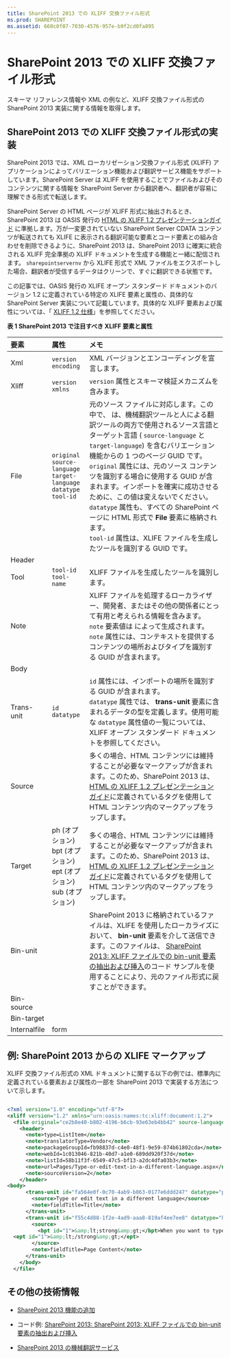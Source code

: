 ```yaml
---
title: SharePoint 2013 での XLIFF 交換ファイル形式
ms.prod: SHAREPOINT
ms.assetid: 660c0f07-7030-4576-957e-b9f2cd0fa895
---
```



# SharePoint 2013 での XLIFF 交換ファイル形式
スキーマ リファレンス情報や XML の例など、XLIFF 交換ファイル形式の SharePoint 2013 実装に関する情報を取得します。
## SharePoint 2013 での XLIFF 交換ファイル形式の実装

SharePoint 2013 では、XML ローカリゼーション交換ファイル形式 (XLIFF) アプリケーションによってバリエーション機能および翻訳サービス機能をサポートしています。SharePoint Server は XLIFF を使用することでファイルおよびそのコンテンツに関する情報を SharePoint Server から翻訳者へ、翻訳者が容易に理解できる形式で転送します。
  
    
    
SharePoint Server の HTML ページが XLIFF 形式に抽出されるとき、SharePoint 2013 は OASIS 発行の  [HTML の XLIFF 1.2 プレゼンテーションガイド](http://docs.oasis-open.org/xliff/v1.2/xliff-profile-html/xliff-profile-html-1.2-cd02.mdl) に準拠します。万が一変更されていない SharePoint Server CDATA コンテンツが転送されても XLIFE に表示される翻訳可能な要素とコード要素との組み合わせを削除できるように、SharePoint 2013 は、SharePoint 2013 に確実に統合される XLIFF 完全準拠の XLIFF ドキュメントを生成する機能と一緒に配信されます。 `sharepointservernv` から XLIFE 形式で XML ファイルをエクスポートした場合、翻訳者が受信するデータはクリーンで、すぐに翻訳できる状態です。
  
    
    
この記事では、OASIS 発行の XLIFE オープン スタンダード ドキュメントのバージョン 1.2 に定義されている特定の XLIFE 要素と属性の、具体的な SharePoint Server 実装について記載しています。具体的な XLIFF 要素および属性については、「 [XLIFF 1.2 仕様](http://docs.oasis-open.org/xliff/xliff-core/xliff-core.mdl)」を参照してください。
  
    
    

  
    
    

**表 1 SharePoint 2013 で注目すべき XLIFF 要素と属性**


|**要素**|**属性**|**メモ**|
|:-----|:-----|:-----|
|Xml  <br/> | `version` <br/>  `encoding` <br/> |XML バージョンとエンコーディングを宣言します。  <br/> |
|Xliff  <br/> | `version` <br/>  `xmlns` <br/> | `version` 属性とスキーマ検証メカニズムを含みます。 <br/> |
|File  <br/> | `original` <br/>  `source-language` <br/>  `target-language` <br/>  `datatype` <br/>  `tool-id` <br/> |元のソース ファイルに対応します。この中で、 は、機械翻訳ツールと人による翻訳ツールの両方で使用されるソース言語とターゲット言語 ( `source-language` と `target-language`) を含むバリエーション機能からの 1 つのページ GUID です。  <br/>  `original` 属性には、元のソース コンテンツを識別する場合に使用する GUID が含まれます。インポートを確実に成功させるために、この値は変えないでください。 <br/>  `datatype` 属性も、すべての SharePoint ページに HTML 形式で **File** 要素に格納されます。 <br/>  `tool-id` 属性は、XLIFE ファイルを生成したツールを識別する GUID です。 <br/> |
|Header  <br/> |||
|Tool  <br/> | `tool-id` <br/>  `tool-name` <br/> |XLIFF ファイルを生成したツールを識別します。  <br/> |
|Note  <br/> ||XLIFF ファイルを処理するローカライザー、開発者、またはその他の関係者にとって有用と考えられる情報を含みます。  <br/>  `note` 要素値は によって生成されます。 `note` 属性には、コンテキストを提供するコンテンツの場所およびタイプを識別する GUID が含まれます。 <br/> |
|Body  <br/> |||
|Trans-unit  <br/> | `id` <br/>  `datatype` <br/> | `id` 属性には、インポートの場所を識別する GUID が含まれます。 <br/>  `datatype` 属性では、 **trans-unit** 要素に含まれるデータの型を定義します。使用可能な `datatype` 属性値の一覧については、XLIFF オープン スタンダード ドキュメントを参照してください。 <br/> |
|Source  <br/> ||多くの場合、HTML コンテンツには維持することが必要なマークアップが含まれます。このため、SharePoint 2013 は、 [HTML の XLIFF 1.2 プレゼンテーション ガイド](http://docs.oasis-open.org/xliff/v1.2/xliff-profile-html/xliff-profile-html-1.2-cd02.mdl)に定義されているタグを使用して HTML コンテンツ内のマークアップをラップします。  <br/> |
|Target  <br/> |ph (オプション)  <br/> bpt (オプション)  <br/> ept (オプション)  <br/> sub (オプション)  <br/> |多くの場合、HTML コンテンツには維持することが必要なマークアップが含まれます。このため、SharePoint 2013 は、 [HTML の XLIFF 1.2 プレゼンテーション ガイド](http://docs.oasis-open.org/xliff/v1.2/xliff-profile-html/xliff-profile-html-1.2-cd02.mdl)に定義されているタグを使用して HTML コンテンツ内のマークアップをラップします。  <br/> |
|Bin-unit  <br/> ||SharePoint 2013 に格納されているファイルは、XLIFE を使用したローカライズにおいて、 **bin-unit** 要素を介して送信できます。このファイルは、 [SharePoint 2013: XLIFF ファイルでの bin-unit 要素の抽出および挿入](http://code.msdn.microsoft.com/SharePoint-2013-Extract-fe686878)のコード サンプルを使用することにより、元のファイル形式に戻すことができます。  <br/> |
|Bin-source  <br/> |||
|Bin-target  <br/> |||
|Internalfile  <br/> |form  <br/> ||
   

## 例: SharePoint 2013 からの XLIFE マークアップ

XLIFF 交換ファイル形式の XML ドキュメントに関する以下の例では、標準内に定義されている要素および属性の一部を SharePoint 2013 で実装する方法について示します。 
  
    
    

```XML

<?xml version="1.0" encoding="utf-8"?>
<xliff version="1.2" xmlns="urn:oasis:names:tc:xliff:document:1.2">
  <file original="ce2b8e40-b802-4196-b6cb-93e63eb4bb42" source-language="en-US" target-language="fr-CA" datatype="html">
    <header>
      <note>type=ListItem</note>
      <note>translatorType=Vendor</note>
      <note>packageGroupId=fb98837d-c4e0-48f1-9e59-874b61802cda</note>
      <note>webId=1c013046-821b-40d7-a1e0-689dd920f37d</note>
      <note>listId=58b11f3f-6549-47c5-bf13-a2dc4dfa03b3</note>
      <note>url=Pages/Type-or-edit-text-in-a-different-language.aspx</note>
      <note>sourceVersion=2</note>
    </header>
<body>
      <trans-unit id="fa564e0f-0c70-4ab9-b863-0177e6ddd247" datatype="plaintext">
        <source>Type or edit text in a different language</source>
        <note>fieldTitle=Title</note>
      </trans-unit>
      <trans-unit id="f55c4d88-1f2e-4ad9-aaa8-819af4ee7ee8" datatype="html">
        <source>
          <bpt id="1">&amp;lt;strong&amp;gt;</bpt>When you want to type documents in different languages, you can change your keyboard layout language--the language-specific characters typed when keyboard keys are pressed--so that you can type the special characters for each language. 
  <ept id="1">&amp;lt;/strong&amp;gt;</ept>
        </source>
        <note>fieldTitle=Page Content</note>
      </trans-unit>
    </body>
  </file>

```


  
    
    

## その他の技術情報
<a name="bk_addresources"> </a>


-  [SharePoint 2013 機能の追加](add-sharepoint-2013-capabilities.md)
    
  
- コード例:  [SharePoint 2013: SharePoint 2013: XLIFF ファイルでの bin-unit 要素の抽出および挿入](http://code.msdn.microsoft.com/SharePoint-2013-Extract-fe686878)
    
  
-  [SharePoint 2013 の機械翻訳サービス](machine-translation-services-in-sharepoint-2013.md)
    
  

  
    
    

